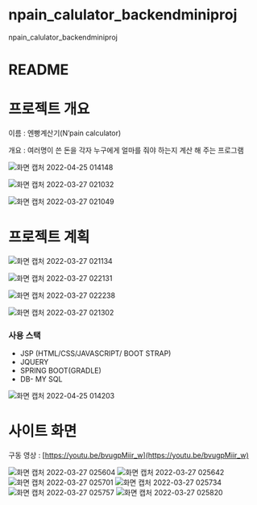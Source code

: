# npain_calulator_backendminiproj
npain_calulator_backendminiproj


# README

# 프로젝트 개요

이름 : 엔빵계산기(N’pain calculator)

개요 : 여러명이 쓴 돈을 각자 누구에게 얼마를 줘야 하는지 계산 해 주는 프로그램

![화면 캡처 2022-04-25 014148](https://user-images.githubusercontent.com/92500792/164988040-87c70d53-8f95-424b-8780-fd4a816348e7.jpg)

![화면 캡처 2022-03-27 021032](https://user-images.githubusercontent.com/92500792/164988049-31c0315d-f3d4-42ba-9830-042ecc19a240.jpg)

![화면 캡처 2022-03-27 021049](https://user-images.githubusercontent.com/92500792/164988053-8fadfd6d-2b41-42ad-b4e1-80a5767d0501.jpg)

# 프로젝트 계획

![화면 캡처 2022-03-27 021134](https://user-images.githubusercontent.com/92500792/164988094-d9793379-15a0-4103-b72e-923e8ed16419.jpg)

![화면 캡처 2022-03-27 022131](https://user-images.githubusercontent.com/92500792/164988097-4ff057a9-bede-49d8-ad8c-e1aff24a0938.jpg)

![화면 캡처 2022-03-27 022238](https://user-images.githubusercontent.com/92500792/164988103-e507af08-50a5-42cf-a417-78e5cb637ae5.jpg)

![화면 캡처 2022-03-27 021302](https://user-images.githubusercontent.com/92500792/164988128-81cb48a7-f194-4e23-9cb4-c0b4b96f71d0.jpg)

### 사용 스택

- JSP (HTML/CSS/JAVASCRIPT/ BOOT STRAP)
- JQUERY
- SPRING BOOT(GRADLE)
- DB- MY SQL


![화면 캡처 2022-04-25 014203](https://user-images.githubusercontent.com/92500792/164988233-98716db9-05b9-428d-8a85-97047226c5bd.jpg)



# 사이트 화면

구동 영상 : [https://youtu.be/bvugpMiir_w](https://youtu.be/bvugpMiir_w)

![화면 캡처 2022-03-27 025604](https://user-images.githubusercontent.com/92500792/164988152-fa21918f-e2ca-49b1-bbb5-986707e117b0.jpg)
![화면 캡처 2022-03-27 025642](https://user-images.githubusercontent.com/92500792/164988167-b827fa54-9ea4-49c3-beb8-b93a06d657d2.jpg)
![화면 캡처 2022-03-27 025701](https://user-images.githubusercontent.com/92500792/164988174-5f999019-faf6-4dd9-be46-80b0ae2edc71.jpg)
![화면 캡처 2022-03-27 025734](https://user-images.githubusercontent.com/92500792/164988179-b5e029b7-1537-4da5-836d-11bd98124dee.jpg)
![화면 캡처 2022-03-27 025757](https://user-images.githubusercontent.com/92500792/164988186-09a0e09a-2d2f-4f26-90a8-9d663c80b69b.jpg)
![화면 캡처 2022-03-27 025820](https://user-images.githubusercontent.com/92500792/164988188-e95174c8-2fdf-488e-bd0f-266a91a5ed3c.jpg)








